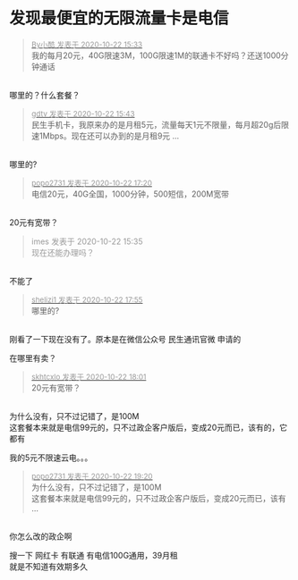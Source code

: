 # 发现最便宜的无限流量卡是电信


<div class="quote"><blockquote><font size="2"><a href="https://www.hostloc.com/forum.php?mod=redirect&amp;goto=findpost&amp;pid=9336245&amp;ptid=757178" target="_blank"><font color="#999999">By小酷 发表于 2020-10-22 15:33</font></a></font><br />
我的每月20元，40G限速3M，100G限速1M的联通卡不好吗？还送1000分钟通话</blockquote></div><br />
哪里的？什么套餐？

<div class="quote"><blockquote><font size="2"><a href="https://www.hostloc.com/forum.php?mod=redirect&amp;goto=findpost&amp;pid=9336303&amp;ptid=757178" target="_blank"><font color="#999999">gdtv 发表于 2020-10-22 15:43</font></a></font><br />
民生手机卡，我原来办的是月租5元，流量每天1元不限量，每月超20g后限速1Mbps。现在还可以办到的是月租9元 ...</blockquote></div><br />
哪里的?

<div class="quote"><blockquote><font size="2"><a href="https://www.hostloc.com/forum.php?mod=redirect&amp;goto=findpost&amp;pid=9336853&amp;ptid=757178" target="_blank"><font color="#999999">popo2731 发表于 2020-10-22 17:20</font></a></font><br />
电信20元，40G全国，1000分钟，500短信，200M宽带</blockquote></div><br />
20元有宽带？<img id="aimg_WGOeb" onclick="zoom(this, this.src, 0, 0, 0)" class="zoom" src="https://cdn.jsdelivr.net/gh/hishis/forum-master/public/images/patch.gif" onmouseover="img_onmouseoverfunc(this)" onload="thumbImg(this)" border="0" alt="" />

<div class="quote"><blockquote><font color="#999999">imes 发表于 2020-10-22 15:35</font><br />
<font color="#999999">现在还能办理吗？</font></blockquote></div><br />
不能了

<div class="quote"><blockquote><font size="2"><a href="https://www.hostloc.com/forum.php?mod=redirect&amp;goto=findpost&amp;pid=9337105&amp;ptid=757178" target="_blank"><font color="#999999">shelizi1 发表于 2020-10-22 17:55</font></a></font><br />
哪里的?</blockquote></div><br />
刚看了一下现在没有了。原本是在微信公众号 民生通讯官微 申请的

在哪里有卖？

<div class="quote"><blockquote><font size="2"><a href="https://www.hostloc.com/forum.php?mod=redirect&amp;goto=findpost&amp;pid=9337137&amp;ptid=757178" target="_blank"><font color="#999999">skhtcxlo 发表于 2020-10-22 18:01</font></a></font><br />
20元有宽带？</blockquote></div><br />
为什么没有，只不过记错了，是100M<br />
这套餐本来就是电信99元的，只不过政企客户版后，变成20元而已，该有的，它都有<img id="aimg_M5RjJ" onclick="zoom(this, this.src, 0, 0, 0)" class="zoom" src="https://cdn.jsdelivr.net/gh/hishis/forum-master/public/images/patch.gif" onmouseover="img_onmouseoverfunc(this)" onload="thumbImg(this)" border="0" alt="" />

我的5元不限速云电。。。

<div class="quote"><blockquote><font size="2"><a href="https://www.hostloc.com/forum.php?mod=redirect&amp;goto=findpost&amp;pid=9337535&amp;ptid=757178" target="_blank"><font color="#999999">popo2731 发表于 2020-10-22 19:20</font></a></font><br />
为什么没有，只不过记错了，是100M<br />
这套餐本来就是电信99元的，只不过政企客户版后，变成20元而已，该有 ...</blockquote></div><br />
你怎么改的政企啊<img id="aimg_l4FES" onclick="zoom(this, this.src, 0, 0, 0)" class="zoom" src="https://cdn.jsdelivr.net/gh/hishis/forum-master/public/images/patch.gif" onmouseover="img_onmouseoverfunc(this)" onload="thumbImg(this)" border="0" alt="" />

搜一下 网红卡 有联通 有电信100G通用，39月租 <br />
就是不知道有效期多久
